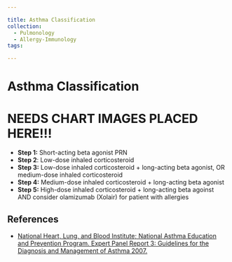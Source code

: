 ```yaml
---

title: Asthma Classification
collection:
  - Pulmonology
  - Allergy-Immunology
tags:

---
```


# Asthma Classification

# NEEDS CHART IMAGES PLACED HERE!!!

-   **Step 1:** Short-acting beta agonist PRN
-   **Step 2**: Low-dose inhaled corticosteroid
-   **Step 3:** Low-dose inhaled corticosteroid + long-acting beta agonist, OR medium-dose inhaled corticosteroid
-   **Step 4:** Medium-dose inhaled corticosteroid + long-acting beta agonist
-   **Step 5:** High-dose inhaled corticosteroid + long-acting beta agoinst AND consider olamizumab (Xolair) for patient with allergies

## References

-   [National Heart, Lung, and Blood Institute; National Asthma Education and Prevention Program. Expert Panel Report 3: Guidelines for the Diagnosis and Management of Asthma 2007.](http://www.nhlbi.nih.gov/guidelines/asthma/asthgdln.pdf)
